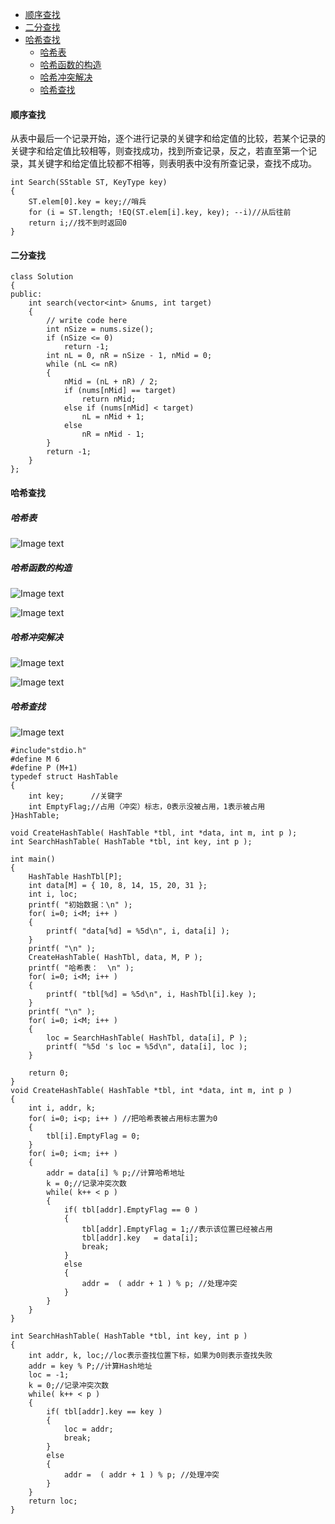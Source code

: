 - [顺序查找](#顺序查找)
- [二分查找](#二分查找)
- [哈希查找](#哈希查找)
  - [哈希表](#哈希表)
  - [哈希函数的构造](#哈希函数的构造)
  - [哈希冲突解决](#哈希冲突解决)
  - [哈希查找](#哈希查找)

#### 顺序查找
从表中最后一个记录开始，逐个进行记录的关键字和给定值的比较，若某个记录的关键字和给定值比较相等，则查找成功，找到所查记录，反之，若直至第一个记录，其关键字和给定值比较都不相等，则表明表中没有所查记录，查找不成功。
```
int Search(SStable ST, KeyType key)
{
    ST.elem[0].key = key;//哨兵
    for (i = ST.length; !EQ(ST.elem[i].key, key); --i)//从后往前
    return i;//找不到时返回0
}
```
#### 二分查找
```
class Solution
{
public:
    int search(vector<int> &nums, int target)
    {
        // write code here
        int nSize = nums.size();
        if (nSize <= 0)
            return -1;
        int nL = 0, nR = nSize - 1, nMid = 0;
        while (nL <= nR)
        {
            nMid = (nL + nR) / 2;
            if (nums[nMid] == target)
                return nMid;
            else if (nums[nMid] < target)
                nL = nMid + 1;
            else
                nR = nMid - 1;
        }
        return -1;
    }
};
```
#### 哈希查找
##### 哈希表

![Image text](https://github.com/7Meet112/Algorithm-Notes/blob/main/image/haxi1.png)
##### 哈希函数的构造

![Image text](https://github.com/7Meet112/Algorithm-Notes/blob/main/image/haxi3.png)

![Image text](https://github.com/7Meet112/Algorithm-Notes/blob/main/image/haxi2.png)
##### 哈希冲突解决
![Image text](https://github.com/7Meet112/Algorithm-Notes/blob/main/image/haxi4.png)

![Image text](https://github.com/7Meet112/Algorithm-Notes/blob/main/image/haxi5.png)
##### 哈希查找

![Image text](https://github.com/7Meet112/Algorithm-Notes/blob/main/image/haix6.png)

```
#include"stdio.h"
#define M 6
#define P (M+1)
typedef struct HashTable
{
	int key;      //关键字 
	int EmptyFlag;//占用（冲突）标志，0表示没被占用，1表示被占用 
}HashTable;

void CreateHashTable( HashTable *tbl, int *data, int m, int p );
int SearchHashTable( HashTable *tbl, int key, int p );

int main()
{
	HashTable HashTbl[P];
	int data[M] = { 10, 8, 14, 15, 20, 31 };
	int i, loc;
	printf( "初始数据：\n" );
	for( i=0; i<M; i++ )
	{
		printf( "data[%d] = %5d\n", i, data[i] );
	}
	printf( "\n" );
	CreateHashTable( HashTbl, data, M, P );
	printf( "哈希表：  \n" );
	for( i=0; i<M; i++ )
	{
		printf( "tbl[%d] = %5d\n", i, HashTbl[i].key );
	}
	printf( "\n" );
	for( i=0; i<M; i++ )
	{
		loc = SearchHashTable( HashTbl, data[i], P );
		printf( "%5d 's loc = %5d\n", data[i], loc );
	}
	
	return 0;
}
void CreateHashTable( HashTable *tbl, int *data, int m, int p )
{
	int i, addr, k;
	for( i=0; i<p; i++ ) //把哈希表被占用标志置为0 
	{
		tbl[i].EmptyFlag = 0;
	}
	for( i=0; i<m; i++ )
	{
		addr = data[i] % p;//计算哈希地址 
		k = 0;//记录冲突次数 
		while( k++ < p )
		{
			if( tbl[addr].EmptyFlag == 0 )
			{
				tbl[addr].EmptyFlag = 1;//表示该位置已经被占用 
				tbl[addr].key   = data[i];
				break;
			}
			else
			{
				addr =  ( addr + 1 ) % p; //处理冲突 
			}
		}	
	}
}

int SearchHashTable( HashTable *tbl, int key, int p )
{
	int addr, k, loc;//loc表示查找位置下标，如果为0则表示查找失败 
	addr = key % P;//计算Hash地址 
	loc = -1; 
	k = 0;//记录冲突次数 
	while( k++ < p )
	{
		if( tbl[addr].key == key )
		{
			loc = addr;
			break;
		}
		else
		{
			addr =  ( addr + 1 ) % p; //处理冲突 
		}	
	}
	return loc;
}

```
